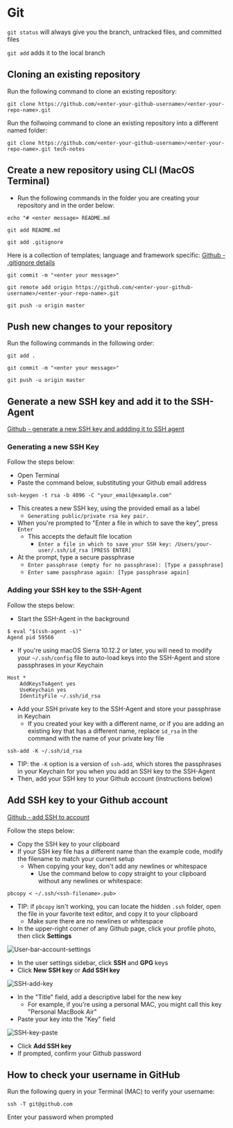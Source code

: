 # Git

`git status` will always give you the branch, untracked files, and committed files

`git add` adds it to the local branch

## Cloning an existing repository

Run the following command to clone an existing repository:

```unix
git clone https://github.com/<enter-your-github-username>/<enter-your-repo-name>.git
```

Run the follwoing command to clone an existing repository into a different named folder:

```unix
git clone https://github.com/<enter-your-github-username>/<enter-your-repo-name>.git tech-notes
```

## Create a new repository using CLI (MacOS Terminal)

- Run the following commands in the folder you are creating your repository and in the order below:

```unix
echo "# <enter message> README.md
```

```unix
git add README.md
```

```unix
git add .gitignore
```

Here is a collection of templates; language and framework specific: [Github - .gitignore details](https://github.com/github/gitignore)

```unix
git commit -m "<enter your message>"
```

```unix
git remote add origin https://github.com/<enter-your-github-username>/<enter-your-repo-name>.git
```

```unix
git push -u origin master
```

## Push new changes to your repository

Run the following commands in the following order:

```unix
git add .
```

```unix
git commit -m "<enter your message>"
```

```unix
git push -u origin master
```

## Generate a new SSH key and add it to the SSH-Agent

[Github - generate a new SSH key and addding it to SSH agent](https://help.github.com/articles/generating-a-new-ssh-key-and-adding-it-to-the-ssh-agent/)

### Generating a new SSH Key

Follow the steps below:

- Open Terminal
- Paste the command below, substituting your Github email address

```unix
ssh-keygen -t rsa -b 4096 -C "your_email@example.com"
```

- This creates a new SSH key, using the provided email as a label
  - `Generating public/private rsa key pair.`
- When you're prompted to "Enter a file in which to save the key", press `Enter`
  - This accepts the default file location
    - `Enter a file in which to save your SSH key: /Users/your-user/.ssh/id_rsa [PRESS ENTER]`
- At the prompt, type a secure passphrase
  - `Enter passphrase (empty for no passphrase): [Type a passphrase]`
  - `Enter same passphrase again: [Type passphrase again]`

### Adding your SSH key to the SSH-Agent

Follow the steps below:

- Start the SSH-Agent in the background

```unix
$ eval "$(ssh-agent -s)"
Agend pid 59566
```

- If you're using macOS Sierra 10.12.2 or later, you will need to modify your `~/.ssh/config` file to auto-load keys into the SSH-Agent and store passphrases in your Keychain

```unix
Host *
    AddKeysToAgent yes
    UseKeychain yes
    IdentityFile ~/.ssh/id_rsa
```

- Add your SSH private key to the SSH-Agent and store your passphrase in Keychain
  - If you created your key with a different name, or if you are adding an existing key that has a different name, replace `id_rsa` in the command with the name of your private key file

```unix
ssh-add -K ~/.ssh/id_rsa
```

- TIP: the `-K` option is a version of `ssh-add`, which stores the passphrases in your Keychain for you when you add an SSH key to the SSH-Agent
- Then, add your SSH key to your Github account (instructions below)

## Add SSH key to your Github account

[Github - add SSH to account](https://help.github.com/articles/adding-a-new-ssh-key-to-your-github-account/)

Follow the steps below:

- Copy the SSH key to your clipboard
- If your SSH key file has a different name than the example code, modify the filename to match your current setup
  - When copying your key, don't add any newlines or whitespace
    - Use the command below to copy straight to your clipboard without any newlines or whitespace:

```unix
pbcopy < ~/.ssh/<ssh-filename>.pub>
```

- TIP: if `pbcopy` isn't working, you can locate the hidden `.ssh` folder, open the file in your favorite text editor, and copy it to your clipboard
  - Make sure there are no newlines or whitespace
- In the upper-right corner of any Github page, click your profile photo, then click **Settings**

![User-bar-account-settings](https://help.github.com/assets/images/help/settings/userbar-account-settings.png)

- In the user settings sidebar, click **SSH** and **GPG** keys
- Click **New SSH key** or **Add SSH key**

![SSH-add-key](https://help.github.com/assets/images/help/settings/ssh-add-ssh-key.png)

- In the "Title" field, add a descriptive label for the new key
  - For example, if you're using a personal MAC, you might call this key "Personal MacBook Air"
- Paste your key into the "Key" field

![SSH-key-paste](https://help.github.com/assets/images/help/settings/ssh-key-paste.png)

- Click **Add SSH key**
- If prompted, confirm your Github password

## How to check your username in GitHub

Run the following query in your Terminal (MAC) to verify your username:

`ssh -T git@github.com`

Enter your password when prompted